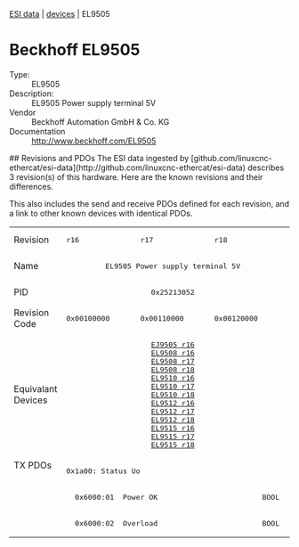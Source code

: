 <div class="nav"><a href="/esi-data">ESI data</a> | <a href="/esi-data/devices">devices</a> | EL9505</div>

#  Beckhoff EL9505

<dl>
  <dt>Type:</dt><dd>EL9505</dd>
  <dt>Description:</dt><dd>EL9505 Power supply terminal 5V</dd>
  <dt>Vendor</dt><dd>Beckhoff Automation GmbH & Co. KG</dd>
  <dt>Documentation</dt><dd><a href="http://www.beckhoff.com/EL9505">http://www.beckhoff.com/EL9505</a></dd>
</dl>
## Revisions and PDOs
The ESI data ingested by [github.com/linuxcnc-ethercat/esi-data](http://github.com/linuxcnc-ethercat/esi-data) describes 3 revision(s) of this hardware.  Here are the known revisions and their differences.

This also includes the send and receive PDOs defined for each revision, and a link to other known devices with identical PDOs.

<table>
<tr >
<td class="first">Revision</td>
<td ><pre>r16</pre></td>
<td ><pre>r17</pre></td>
<td ><pre>r18</pre></td>
</tr>
<tr >
<td class="first">Name</td>
<td  colspan=3 align="center"><pre>EL9505 Power supply terminal 5V</pre></td>
</tr>
<tr >
<td class="first">PID</td>
<td  colspan=3 align="center"><pre>0x25213052</pre></td>
</tr>
<tr >
<td class="first">Revision Code</td>
<td ><pre>0x00100000</pre></td>
<td ><pre>0x00110000</pre></td>
<td ><pre>0x00120000</pre></td>
</tr>
<tr >
<td class="first">Equivalant Devices</td>
<td  colspan=3 align="center"><pre><a href="EJ9505">EJ9505 r16</a><br/><a href="EL9508">EL9508 r16</a><br/><a href="EL9508">EL9508 r17</a><br/><a href="EL9508">EL9508 r18</a><br/><a href="EL9510">EL9510 r16</a><br/><a href="EL9510">EL9510 r17</a><br/><a href="EL9510">EL9510 r18</a><br/><a href="EL9512">EL9512 r16</a><br/><a href="EL9512">EL9512 r17</a><br/><a href="EL9512">EL9512 r18</a><br/><a href="EL9515">EL9515 r16</a><br/><a href="EL9515">EL9515 r17</a><br/><a href="EL9515">EL9515 r18</a></pre></td>
</tr>
<tr class="txpdo pdosection">
<td class="first" rowspan=3 valign=top>TX PDOs</td>
<td colspan=3 align="left"><pre>0x1a00: Status Uo</pre></td>
<td></td>
</tr>
<tr class="txpdo">
<td  colspan=3 align="left"><pre>  0x6000:01  Power OK                        BOOL</pre></td>
</tr>
<tr class="txpdo">
<td  colspan=3 align="left"><pre>  0x6000:02  Overload                        BOOL</pre></td>
</tr>
</table>
